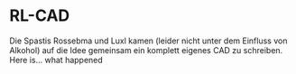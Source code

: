 # RL-CAD
Die Spastis Rossebma und Luxl kamen (leider nicht unter dem Einfluss von Alkohol) auf die Idee gemeinsam ein komplett eigenes CAD zu schreiben. Here is... what happened
